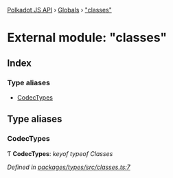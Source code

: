 [Polkadot JS API](../README.md) › [Globals](../globals.md) › ["classes"](_classes_.md)

# External module: "classes"

## Index

### Type aliases

* [CodecTypes](_classes_.md#codectypes)

## Type aliases

###  CodecTypes

Ƭ **CodecTypes**: *keyof typeof Classes*

*Defined in [packages/types/src/classes.ts:7](https://github.com/polkadot-js/api/blob/8889e69341/packages/types/src/classes.ts#L7)*
